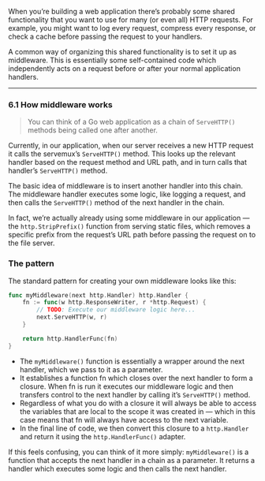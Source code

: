 When you’re building a web application there’s probably some shared functionality that you want to use for many (or even all) HTTP requests. For example, you might want to log every request, compress every response, or check a cache before passing the request to your handlers.

A common way of organizing this shared functionality is to set it up as middleware. This is essentially some self-contained code which independently acts on a request before or after your normal application handlers.

---
### 6.1 How middleware works
> You can think of a Go web application as a chain of `ServeHTTP()` methods being called one after another.

Currently, in our application, when our server receives a new HTTP request it calls the servemux’s `ServeHTTP()` method. This looks up the relevant handler based on the request method and URL path, and in turn calls that handler’s `ServeHTTP()` method.

The basic idea of middleware is to insert another handler into this chain. The middleware handler executes some logic, like logging a request, and then calls the `ServeHTTP()` method of the next handler in the chain.

In fact, we’re actually already using some middleware in our application — the `http.StripPrefix()` function from serving static files, which removes a specific prefix from the request’s URL path before passing the request on to the file server.

### The pattern
The standard pattern for creating your own middleware looks like this:
```go
func myMiddleware(next http.Handler) http.Handler {
    fn := func(w http.ResponseWriter, r *http.Request) {
        // TODO: Execute our middleware logic here...
        next.ServeHTTP(w, r)
    }

    return http.HandlerFunc(fn)
}
```

- The `myMiddleware()` function is essentially a wrapper around the next handler, which we pass to it as a parameter.
- It establishes a function fn which closes over the next handler to form a closure. When fn is run it executes our middleware logic and then transfers control to the next handler by calling it’s `ServeHTTP()` method.
- Regardless of what you do with a closure it will always be able to access the variables that are local to the scope it was created in — which in this case means that fn will always have access to the next variable.
- In the final line of code, we then convert this closure to a `http.Handler` and return it using the `http.HandlerFunc()` adapter.

If this feels confusing, you can think of it more simply: `myMiddleware()` is a function that accepts the next handler in a chain as a parameter. It returns a handler which executes some logic and then calls the next handler.
